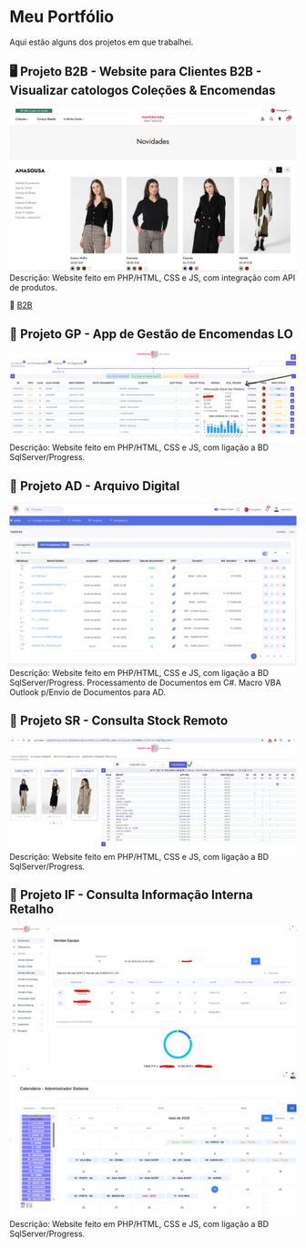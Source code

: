 # Meu Portfólio
Aqui estão alguns dos projetos em que trabalhei.

## 🖥 Projeto B2B - Website para Clientes B2B - Visualizar catologos Coleções & Encomendas
![Print do projeto B2B](https://github.com/cafc3/portfolio/blob/main/B2B2.PNG)
Descrição: Website feito em PHP/HTML, CSS e JS, com integração com API de produtos.

🔗 [B2B](https://b2b.anasousa.com/public/?a=login)

## 📱 Projeto GP - App de Gestão de Encomendas LO
![Print do projeto 1](https://github.com/cafc3/portfolio/blob/main/GP1.PNG)
Descrição: Website feito em PHP/HTML, CSS e JS, com ligação a BD SqlServer/Progress.

## 📱 Projeto AD - Arquivo Digital
![Print do projeto AD](https://github.com/cafc3/portfolio/blob/main/AD2.PNG)
Descrição: Website feito em PHP/HTML, CSS e JS, com ligação a BD SqlServer/Progress. Processamento de Documentos em C#. Macro VBA Outlook p/Envio de Documentos para AD.

## 📱 Projeto SR - Consulta Stock Remoto
![Print do projeto AD](https://github.com/cafc3/portfolio/blob/main/SR.PNG)
Descrição: Website feito em PHP/HTML, CSS e JS, com ligação a BD SqlServer/Progress.

## 📱 Projeto IF - Consulta Informação Interna Retalho
![Print do projeto IF](https://github.com/cafc3/portfolio/blob/main/GII.PNG)
![Print do projeto IF](https://github.com/cafc3/portfolio/blob/main/GII2.PNG)
Descrição: Website feito em PHP/HTML, CSS e JS, com ligação a BD SqlServer/Progress.
